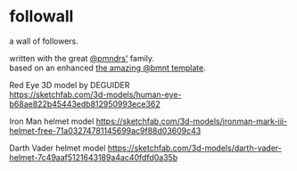 # followall

a wall of followers.  

written with the great [@pmndrs'](https://github.com/pmndrs) family.   
based on an enhanced [the amazing @bmnt template](https://github.com/basementstudio/next-typescript).



Red Eye 3D model by DEGUIDER   
https://sketchfab.com/3d-models/human-eye-b68ae822b45443edb812950993ece362

Iron Man helmet model
https://sketchfab.com/3d-models/ironman-mark-iii-helmet-free-71a03274781145699ac9f88d03609c43

Darth Vader helmet model
https://sketchfab.com/3d-models/darth-vader-helmet-7c49aaf5121643189a4ac40fdfd0a35b